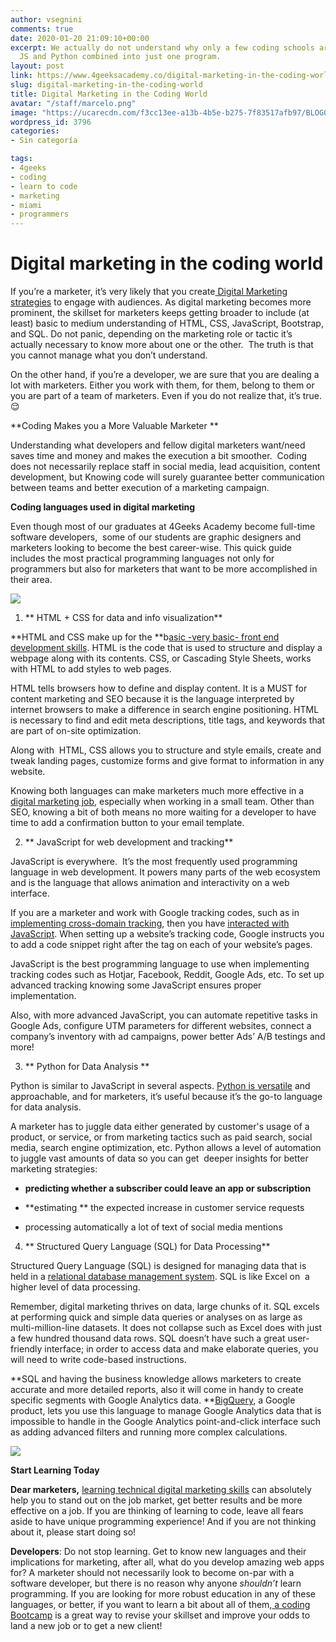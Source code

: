 ```yaml
---
author: vsegnini
comments: true
date: 2020-01-20 21:09:10+00:00
excerpt: We actually do not understand why only a few coding schools are teaching
  JS and Python combined into just one program.
layout: post
link: https://www.4geeksacademy.co/digital-marketing-in-the-coding-world/
slug: digital-marketing-in-the-coding-world
title: Digital Marketing in the Coding World
avatar: "/staff/marcelo.png"
image: "https://ucarecdn.com/f3cc13ee-a13b-4b5e-b275-7f83517afb97/BLOG041scaled.jpg"
wordpress_id: 3796
categories:
- Sin categoría

tags:
- 4geeks
- coding
- learn to code
- marketing
- miami
- programmers
---
```


# **Digital marketing in the coding world**


If you’re a marketer, it’s very likely that you create[ Digital Marketing strategies](https://vtldesign.com/what-we-do/digital-marketing/digital-marketing-strategy/) to engage with audiences. As digital marketing becomes more prominent, the skillset for marketers keeps getting broader to include (at least) basic to medium understanding of HTML, CSS, JavaScript, Bootstrap, and SQL. Do not panic, depending on the marketing role or tactic it’s actually necessary to know more about one or the other.  The truth is that you cannot manage what you don’t understand. 

On the other hand, if you’re a developer, we are sure that you are dealing a lot with marketers. Either you work with them, for them, belong to them or you are part of a team of marketers. Even if you do not realize that, it’s true. 😌

**Coding Makes you a More Valuable Marketer **

Understanding what developers and fellow digital marketers want/need saves time and money and makes the execution a bit smoother.  Coding does not necessarily replace staff in social media, lead acquisition, content development, but Knowing code will surely guarantee better communication between teams and better execution of a marketing campaign.  

**Coding languages used in digital marketing**

Even though most of our graduates at 4Geeks Academy become full-time software developers,  some of our students are graphic designers and marketers looking to become the best career-wise. This quick guide includes the most practical programming languages not only for programmers but also for marketers that want to be more accomplished in their area.   


![](https://www.4geeksacademy.co/wp-content/uploads/2020/01/BLOG1.jpg)






 	
  1. ** HTML + CSS for data and info visualization**


**HTML and CSS make up for the **b[asic -very basic- front end development skills](https://skillcrush.com/2017/03/20/front-end-developer-skills/). HTML is the code that is used to structure and display a webpage along with its contents. CSS, or Cascading Style Sheets, works with HTML to add styles to web pages. 

HTML tells browsers how to define and display content. It is a MUST for content marketing and SEO because it is the language interpreted by internet browsers to make a difference in search engine positioning. HTML is necessary to find and edit meta descriptions, title tags, and keywords that are part of on-site optimization.

Along with  HTML, CSS allows you to structure and style emails, create and tweak landing pages, customize forms and give format to information in any website. 

Knowing both languages can make marketers much more effective in a [digital marketing job](https://skillcrush.com/2018/12/28/best-entry-level-digital-marketing-jobs/), especially when working in a small team. Other than SEO, knowing a bit of both means no more waiting for a developer to have time to add a confirmation button to your email template.



 	
  2. ** JavaScript for web development and tracking**


JavaScript is everywhere.  It’s the most frequently used programming language in web development. It powers many parts of the web ecosystem and is the language that allows animation and interactivity on a web interface. 

If you are a marketer and work with Google tracking codes, such as in [implementing cross-domain tracking](https://developers.google.com/analytics/resources/concepts/gaConceptsTrackingOverview), then you have [interacted with JavaScript](https://www.guru99.com/introduction-to-javascript.html). When setting up a website’s tracking code, Google instructs you to add a code snippet right after the <head> tag on each of your website’s pages.

JavaScript is the best programming language to use when implementing tracking codes such as Hotjar, Facebook, Reddit, Google Ads, etc. To set up advanced tracking knowing some JavaScript ensures proper implementation. 

Also, with more advanced JavaScript, you can automate repetitive tasks in Google Ads, configure UTM parameters for different websites, connect a company’s inventory with ad campaigns, power better Ads’ A/B testings and more!



 	
  3. ** Python for Data Analysis **


Python is similar to JavaScript in several aspects. [Python is versatile](https://www.python.org/) and approachable, and for marketers, it’s useful because it’s the go-to language for data analysis. 

A marketer has to juggle data either generated by customer's usage of a product, or service, or from marketing tactics such as paid search, social media, search engine optimization, etc. Python allows a level of automation to juggle vast amounts of data so you can get  deeper insights for better marketing strategies:



 	
  * **predicting whether a subscriber could leave an app or subscription**

 	
  * **estimating ** the expected increase in customer service requests

 	
  * processing automatically a lot of text of social media mentions



 	
  4. ** Structured Query Language (SQL) for Data Processing**


Structured Query Language (SQL) is designed for managing data that is held in a [relational database management system](https://www.khanacademy.org/computing/computer-programming/sql). SQL is like Excel on  a higher level of data processing. 

Remember, digital marketing thrives on data, large chunks of it. SQL excels at performing quick and simple data queries or analyses on as large as multi-million-line datasets. It does not collapse such as Excel does with just a few hundred thousand data rows. SQL doesn’t have such a great user-friendly interface; in order to access data and make elaborate queries, you will need to write code-based instructions.

**SQL and having the business knowledge allows marketers to create accurate and more detailed reports, also it will come in handy to create specific segments with Google Analytics data. **[BigQuery](https://cloud.google.com/bigquery/), a Google product, lets you use this language to manage Google Analytics data that is impossible to handle in the Google Analytics point-and-click interface such as adding advanced filters and running more complex calculations.

![](https://www.4geeksacademy.co/wp-content/uploads/2020/01/BLOG2.jpg)

**Start Learning Today**

**Dear marketers,** [learning technical digital marketing skills](https://www.stevepavlina.com/blog/2006/08/10-ways-to-improve-your-technical-skills/) can absolutely help you to stand out on the job market, get better results and be more effective on a job. If you are thinking of learning to code, leave all fears aside to have unique programming experience! And if you are not thinking about it, please start doing so!

**Developers**: Do not stop learning. Get to know new languages and their implications for marketing, after all, what do you develop amazing web apps for? A marketer should not necessarily look to become on-par with a software developer, but there is no reason why anyone _shouldn’t_ learn programming. If you are looking for more robust education in any of these languages, or better, if you want to learn a bit about all of them,[ a coding Bootcamp](https://www.4geeksacademy.co/) is a great way to revise your skillset and improve your odds to land a new job or to get a new client!
